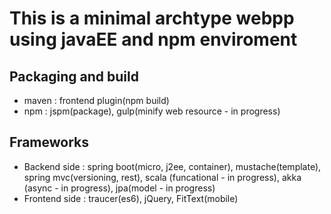 # This is a minimal archtype webpp using javaEE and npm enviroment

## Packaging and build
  - maven : frontend plugin(npm build)
  - npm : jspm(package), gulp(minify web resource - in progress)

## Frameworks
  - Backend side : spring boot(micro, j2ee, container), mustache(template), spring mvc(versioning, rest), scala (funcational - in progress), akka (async - in progress), jpa(model - in progress) 
  - Frontend side : traucer(es6), jQuery, FitText(mobile)


